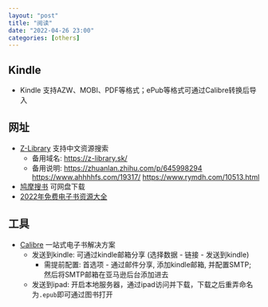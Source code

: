 ```yaml
---
layout: "post"
title: "阅读"
date: "2022-04-26 23:00"
categories: [others]
---
```


## Kindle

- Kindle 支持AZW、MOBI、PDF等格式；ePub等格式可通过Calibre转换后导入

## 网址

- [Z-Library](https://z-lib.org) 支持中文资源搜索
    - 备用域名: https://z-library.sk/
    - 备用说明: https://zhuanlan.zhihu.com/p/645998294 https://www.ahhhhfs.com/19317/ https://www.rymdh.com/10513.html
- [鸠摩搜书](https://www.jiumodiary.com/) 可网盘下载
- [2022年免费电子书资源大全](https://www.yeeach.com/post/1732)

## 工具

- [Calibre](https://calibre-ebook.com/) 一站式电子书解决方案
    - 发送到kindle: 可通过kindle邮箱分享 (选择数据 - 链接 - 发送到kindle)
        - 需提前配置: 首选项 - 通过邮件分享, 添加kindle邮箱, 并配置SMTP; 然后将SMTP邮箱在亚马逊后台添加进去
    - 发送到ipad: 开启本地服务器，通过ipad访问并下载，下载之后重弄命名为`.epub`即可通过图书打开

